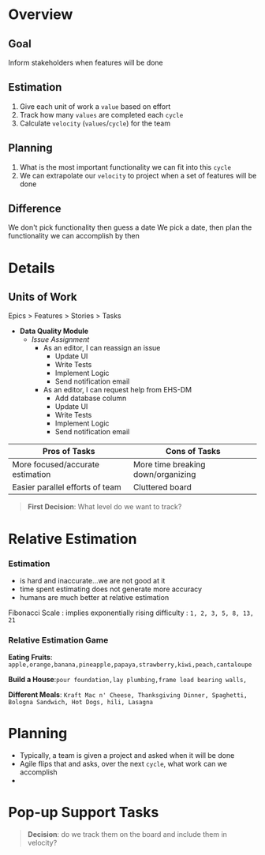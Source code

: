 # Overview

## Goal
Inform stakeholders when features will be done

## Estimation
1. Give each unit of work a `value` based on effort
2. Track how many `values` are completed each `cycle`
3. Calculate `velocity` (`values`/`cycle`) for the team

## Planning
1. What is the most important functionality we can fit into this `cycle`
2. We can extrapolate our `velocity` to project when a set of features will be done

## Difference
We don't pick functionality then guess a date
We pick a date, then plan the functionality we can accomplish by then


# Details

## Units of Work
Epics > Features > Stories > Tasks

- **Data Quality Module**
	* *Issue Assignment*
		+ As an editor, I can reassign an issue
			+ Update UI
			+ Write Tests
			+ Implement Logic
			+ Send notification email
		+ As an editor, I can request help from EHS-DM
			+ Add database column
			+ Update UI
			+ Write Tests
			+ Implement Logic
			+ Send notification email



|Pros of Tasks|Cons of Tasks|
|----|----|
|More focused/accurate estimation|More time breaking down/organizing|
|Easier parallel efforts of team|Cluttered board|

> **First Decision**: What level do we want to track?

# Relative Estimation
### Estimation
- is hard and inaccurate...we are not good at it
- time spent estimating does not generate more accuracy
- humans are much better at relative estimation


Fibonacci Scale
: implies exponentially rising difficulty
: `1, 2, 3, 5, 8, 13, 21`

### Relative Estimation Game
**Eating Fruits**: `apple,orange,banana,pineapple,papaya,strawberry,kiwi,peach,cantaloupe`

**Build a House**:`pour foundation,lay plumbing,frame load bearing walls,`

**Different Meals**: `Kraft Mac n' Cheese, Thanksgiving Dinner, Spaghetti, Bologna Sandwich, Hot Dogs, hili, Lasagna`

# Planning
- Typically, a team is given a project and asked when it will be done
- Agile flips that and asks, over the next `cycle`, what work can we accomplish
- 

# Pop-up Support Tasks
> **Decision**: do we track them on the board and include them in velocity?


<!--stackedit_data:
eyJoaXN0b3J5IjpbNDY2OTE2ODkxLC02ODk2OTU1MTBdfQ==
-->